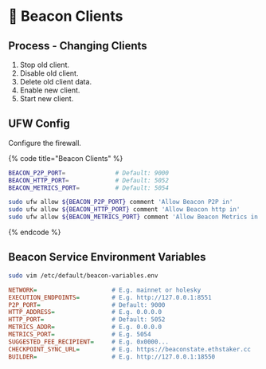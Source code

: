 # 🤝 Beacon Clients

## Process - Changing Clients

1. Stop old client.
2. Disable old client.
3. Delete old client data.
4. Enable new client.
5. Start new client.

## UFW Config

Configure the firewall.

{% code title="Beacon Clients" %}
```bash
BEACON_P2P_PORT=              # Default: 9000
BEACON_HTTP_PORT=             # Default: 5052
BEACON_METRICS_PORT=          # Default: 5054

sudo ufw allow ${BEACON_P2P_PORT} comment 'Allow Beacon P2P in'
sudo ufw allow ${BEACON_HTTP_PORT} comment 'Allow Beacon http in'
sudo ufw allow ${BEACON_METRICS_PORT} comment 'Allow Beacon Metrics in'
```
{% endcode %}

## Beacon Service Environment Variables

```bash
sudo vim /etc/default/beacon-variables.env
```

```ini
NETWORK=                     # E.g. mainnet or holesky
EXECUTION_ENDPOINTS=         # E.g. http://127.0.0.1:8551
P2P_PORT=                    # Default: 9000
HTTP_ADDRESS=                # E.g. 0.0.0.0
HTTP_PORT=                   # Default: 5052
METRICS_ADDR=                # E.g. 0.0.0.0
METRICS_PORT=                # E.g. 5054
SUGGESTED_FEE_RECIPIENT=     # E.g. 0x0000...
CHECKPOINT_SYNC_URL=         # E.g. https://beaconstate.ethstaker.cc
BUILDER=                     # E.g. http://127.0.0.1:18550
```

